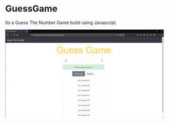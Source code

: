 # GuessGame
Its a Guess The Number Game build using Javascript.


![Image of Screenshot](https://github.com/ranveersequeira/GuessGame/blob/master/Screenshot.png)
